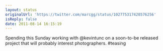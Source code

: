 ```yaml
---
layout: status
originalUrl: 'https://twitter.com/marcgg/status/102775317428576256'
isReply: false
date: 2011-08-14 16:15:19
---
```


Spending this Sunday working with @kevintunc on a soon-to-be released project that will probably interest photographers. #teasing
